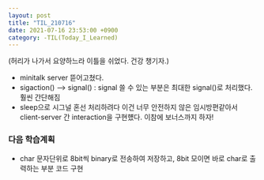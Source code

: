 ```yaml
---
layout: post
title: "TIL_210716"
date: 2021-07-16 23:53:00 +0900
category: -TIL(Today_I_Learned)
---
```


(허리가 나가서 요양하느라 이틀을 쉬었다. 건강 챙기자.) 
- minitalk server 뜯어고쳤다.
- sigaction() --> signal() : signal 쓸 수 있는 부분은 최대한 signal()로 처리했다. 훨씬 간단해짐
- sleep으로 시그널 혼선 처리하려다 이건 너무 안전하지 않은 임시방편같아서 client-server 간 interaction을 구현헀다. 이참에 보너스까지 하자!

### 다음 학습계획
- char 문자단위로 8bit씩 binary로 전송하여 저장하고, 8bit 모이면 바로 char로 출력하는 부분 코드 구현